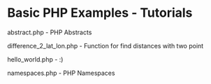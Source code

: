Basic PHP Examples - Tutorials
===

abstract.php              - PHP Abstracts

difference_2_lat_lon.php  -	Function for find distances with two point

hello_world.php	          - :)

namespaces.php	          - PHP Namespaces
